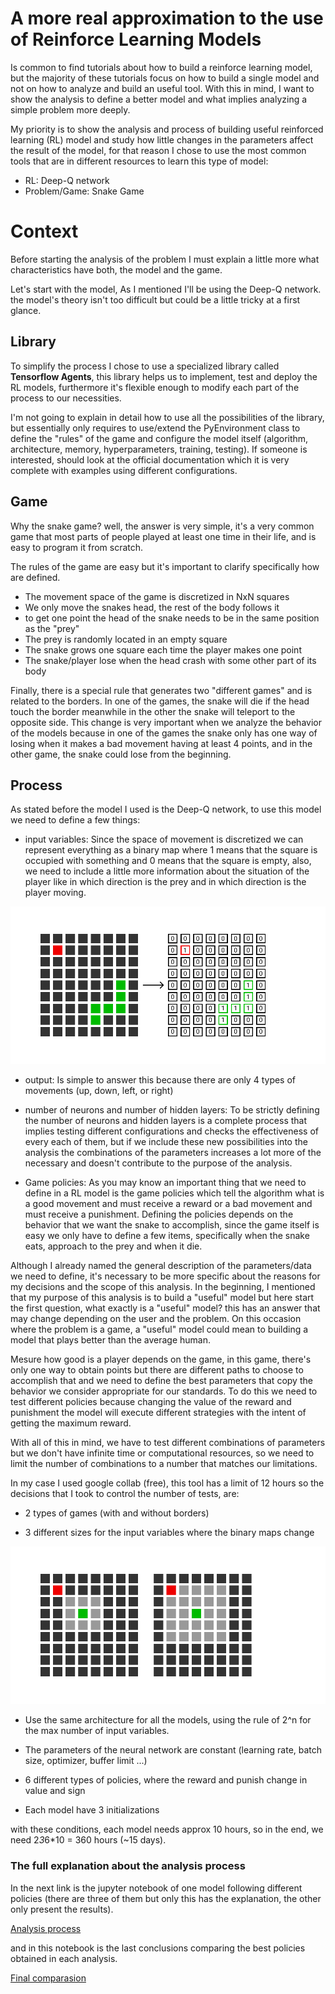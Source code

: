 # A more real approximation to the use of Reinforce Learning Models

Is common to find tutorials about how to build a reinforce learning model, but the majority of these tutorials focus on how to build a single model and not on how to analyze and build an useful tool. With this in mind, I want to show the analysis to define a better model and what implies analyzing a simple problem more deeply.

My priority is to show the analysis and process of building useful reinforced learning (RL) model and study how little changes in the parameters affect the result of the model, for that reason I chose to use the most common tools that are in different resources to learn this type of model:

- RL: Deep-Q network
- Problem/Game: Snake Game

# Context 

Before starting the analysis of the problem I must explain a little more what characteristics have both, the model and the game.

Let's start with the model, As I mentioned I'll be using the Deep-Q network. the model's theory isn't too difficult but could be a little tricky at a first glance. 

## Library

To simplify the process I chose to use a specialized library called **Tensorflow Agents**, this library helps us to implement, test and deploy the RL models, furthermore it's flexible enough to modify each part of the process to our necessities.

I'm not going to explain in detail how to use all the possibilities of the library, but essentially only requires to use/extend the PyEnvironment class to define the "rules" of the game and configure the model itself (algorithm, architecture, memory, hyperparameters, training, testing). If someone is interested, should look at the official documentation which it is very complete with examples using different configurations.

## Game

Why the snake game? well, the answer is very simple, it's a very common game that most parts of people played at least one time in their life, and is easy to program it from scratch.

The rules of the game are easy but it's important to clarify specifically how are defined.

- The movement space of the game is discretized in NxN squares
- We only move the snakes head, the rest of the body follows it
- to get one point the head of the snake needs to be in the same position as the "prey"
- The prey is randomly located in an empty square
- The snake grows one square each time the player makes one point
- The snake/player lose when the head crash with some other part of its body

Finally, there is a special rule that generates two "different games" and is related to the borders. In one of the games, the snake will die if the head touch the border meanwhile in the other the snake will teleport to the opposite side. This change is very important when we analyze the behavior of the models because in one of the games the snake only has one way of losing when it makes a bad movement having at least 4 points, and in the other game, the snake could lose from the beginning.

## Process 

As stated before the model I used is the Deep-Q network, to use this model we need to define a few things:

- input variables: Since the space of movement is discretized we can represent everything as a binary map where 1 means that the square is occupied with something and 0 means that the square is empty,
also, we need to include a little more information about the situation of the player like in which direction is the prey and in which direction is the player moving.

<p align="center">
  <img src="https://github.com/AndresRubianoM/snakeGameDeepLearning/blob/master/binaryMap.png" alt="binary map"/>
</p>

- output: Is simple to answer this because there are only 4 types of movements (up, down, left, or right)

- number of neurons and number of hidden layers: To be strictly defining the number of neurons and hidden layers is a complete process that implies testing different configurations and checks the effectiveness of every each of them, but if we include these new possibilities into the analysis the combinations of the parameters increases a lot more of the necessary and doesn't contribute to the purpose of the analysis.

- Game policies: As you may know an important thing that we need to define in a RL model is the game policies which tell the algorithm what is a good movement and must receive a reward or a bad movement and must receive a punishment. Defining the policies depends on the behavior that we want the snake to accomplish, since the game itself is easy we only have to define a few items, specifically when the snake eats, approach to the prey and when it die.

Although I already named the general description of the parameters/data we need to define, it's necessary to be more specific about the reasons for my decisions and the scope of this analysis. In the beginning, I mentioned that my purpose of this analysis is to build a "useful" model but here start the first question, what exactly is a "useful" model? this has an answer that may change depending on the user and the problem. On this occasion where the problem is a game, a "useful" model could mean to building a model that plays better than the average human.

Mesure how good is a player depends on the game, in this game, there's only one way to obtain points but there are different paths to choose to accomplish that and we need to define the best parameters that copy the behavior we consider appropriate for our standards. To do this we need to test different policies because changing the value of the reward and punishment the model will execute different strategies with the intent of getting the maximum reward.

With all of this in mind, we have to test different combinations of parameters but we don't have infinite time or computational resources, so we need to limit the number of combinations to a number that matches our limitations.

In my case I used google collab (free), this tool has a limit of 12 hours so the decisions that I took to control the number of tests, are:

- 2 types of games (with and without borders)

- 3 different sizes for the input variables where the binary maps change

<p align="center">
  <img src="https://github.com/AndresRubianoM/snakeGameDeepLearning/blob/master/snakeImg.png" alt="snake game"/>
</p>

- Use the same architecture for all the models, using the rule of 2^n for the max number of input variables.

- The parameters of the neural network are constant (learning rate, batch size, optimizer, buffer limit ...)

- 6 different types of policies, where the reward and punish change in value and sign

- Each model have 3 initializations

with these conditions, each model needs approx 10 hours, so in the end, we need 2*3*6*10 = 360 hours (~15 days).


### The full explanation about the analysis process

In the next link is the jupyter notebook of one model following different policies (there are three of them but only this has the explanation, the other only present the results).

[Analysis process](https://github.com/AndresRubianoM/snakeGameDeepLearning/blob/master/analysis_1c.ipynb)

and in this notebook is the last conclusions comparing the best policies obtained in each analysis.

[Final comparasion](https://github.com/AndresRubianoM/snakeGameDeepLearning/blob/master/analysis_size.ipynb)






